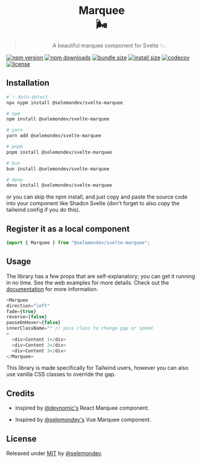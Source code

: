 <div align="center">

# Marquee <br> 🌬️

> A beautiful marquee component for Svelte ✨.

</div>


<!-- automd:badges color="green" license name="@selemondev/svelte-marquee" codecov bundlephobia packagephobia -->

[![npm version](https://img.shields.io/npm/v/@selemondev/svelte-marquee?color=green)](https://npmjs.com/package/@selemondev/svelte-marquee)
[![npm downloads](https://img.shields.io/npm/dm/@selemondev/svelte-marquee?color=green)](https://npm.chart.dev/@selemondev/svelte-marquee)
[![bundle size](https://img.shields.io/bundlephobia/minzip/@selemondev/svelte-marquee?color=green)](https://bundlephobia.com/package/@selemondev/svelte-marquee)
[![install size](https://badgen.net/packagephobia/install/@selemondev/svelte-marquee?color=green)](https://packagephobia.com/result?p=@selemondev/svelte-marquee)
[![codecov](https://img.shields.io/codecov/c/gh/selemondev/svelte-marquee?color=green)](https://codecov.io/gh/selemondev/svelte-marquee)
[![license](https://img.shields.io/github/license/selemondev/svelte-marquee?color=green)](https://github.com/selemondev/svelte-marquee/blob/main/LICENSE)

<!-- /automd -->

## Installation

<!-- automd:pm-install name="@selemondev/svelte-marquee" -->

```sh
# ✨ Auto-detect
npx nypm install @selemondev/svelte-marquee

# npm
npm install @selemondev/svelte-marquee

# yarn
yarn add @selemondev/svelte-marquee

# pnpm
pnpm install @selemondev/svelte-marquee

# bun
bun install @selemondev/svelte-marquee

# deno
deno install @selemondev/svelte-marquee
```

<!-- /automd -->

or you can skip the npm install, and just copy and paste the source code into your component like Shadcn Svelte (don't forget to also copy the tailwind config if you do this).


## Register it as a local component

```js
import { Marquee } from "@selemondev/svelte-marquee";
```

## Usage

The library has a few props that are self-explanatory; you can get it running in no time. See the web examples for more details. Check out the [documentation](https://svelte-marquee.vercel.app) for more information.

```js
<Marquee
direction="left"
fade={true}
reverse={false}
pauseOnHover={false}
innerClassName="" // pass class to change gap or speed
>
  <div>Content 1</div>
  <div>Content 2</div>
  <div>Content 3</div>
</Marquee>
```

This library is made specifically for Tailwind users, however you can also use vanilla CSS classes to override the gap.

## Credits

- Inspired by [@devnomic's](https://github.com/devnomic) React Marquee component.

- Inspired by [@selemondev's](https://github.com/selemondev) Vue Marquee component.

## License

Released under [MIT](/LICENSE) by [@selemondev](https://github.com/selemondev).
